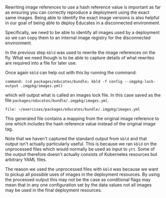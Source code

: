 Rewriting image references to use a hash reference value is important as far
as ensuring you can correctly reproduce a deployment using the exact same
images. Being able to identify the exact image versions is also helpful in
our goal of being able to deploy Educates in a disconnected environment.

Specifically, we need to be able to identify all images used by a deployment
so we can copy them to an internal image registry for the disconnected
environment.

In the previous step ``kbld`` was used to rewrite the image references on the
fly. What we need though is to be able to capture details of what rewrites are
required into a file for later use.

Once again ``kbld`` can help out with this by running the command:

```terminal:execute
command: (cd packages/educates/bundle; kbld -f config --imgpkg-lock-output .imgpkg/images.yml)
```

which will output what is called an images lock file. In this case saved as
the file ``packages/educates/bundle/.imgpkg/images.yml``.

```editor:open-file
file: ~/exercises/packages/educates/bundle/.imgpkg/images.yml
```

This generated file contains a mapping from the original image reference
to one which includes the hash reference value instead of the original image
tag.

Note that we haven't captured the standard output from ``kbld`` and that
output isn't actually particularly useful. This is because we ran ``kbld`` on
the unprocessed files which would normally be used as input to ``ytt``. Some
of the output therefore doesn't actually consists of Kubernetes resources but
arbitrary YAML files.

The reason we used the unprocessed files with ``kbld`` was because we want to
pickup all possible uses of images in the deployment resources. By using the
processed output this may not be the case as conditional flags may mean that
in any one configuration set by the data values not all images may be used in
the final deployment resources.
